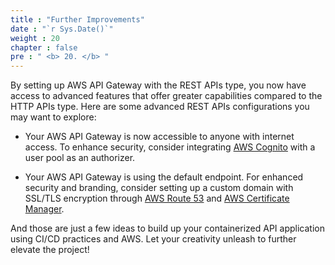 ```yaml
---
title : "Further Improvements"
date : "`r Sys.Date()`"
weight : 20
chapter : false
pre : " <b> 20. </b> "
---
```


By setting up AWS API Gateway with the REST APIs type, you now have access to advanced features that offer greater capabilities compared to the HTTP APIs type. Here are some advanced REST APIs configurations you may want to explore:

- Your AWS API Gateway is now accessible to anyone with internet access. To enhance security, consider integrating [AWS Cognito](https://docs.aws.amazon.com/cognito/) with a user pool as an authorizer.

- Your AWS API Gateway is using the default endpoint. For enhanced security and branding, consider setting up a custom domain with SSL/TLS encryption through [AWS Route 53](https://docs.aws.amazon.com/route53/) and [AWS Certificate Manager](https://docs.aws.amazon.com/acm/).

<!-- Your AWS architecture would then look like this:

![0001](/images/20/0001.svg?featherlight=false&width=100pc) -->

And those are just a few ideas to build up your containerized API application using CI/CD practices and AWS. Let your creativity unleash to further elevate the project!